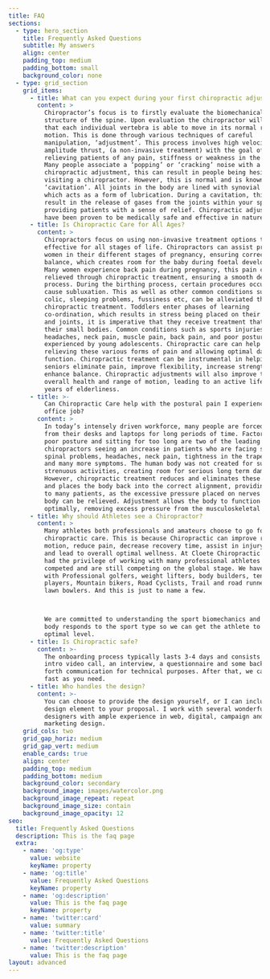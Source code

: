 ```yaml
---
title: FAQ
sections:
  - type: hero_section
    title: Frequently Asked Questions
    subtitle: My answers
    align: center
    padding_top: medium
    padding_bottom: small
    background_color: none
  - type: grid_section
    grid_items:
      - title: What can you expect during your first chiropractic adjustment?
        content: >
          Chiropractor’s focus is to firstly evaluate the biomechanical
          structure of the spine. Upon evaluation the chiropractor will ensure
          that each individual vertebra is able to move in its normal range of
          motion. This is done through various techniques of careful
          manipulation, ‘adjustment’. This process involves high velocity, low
          amplitude thrust, (a non-invasive treatment) with the goal of
          relieving patients of any pain, stiffness or weakness in the body.
          Many people associate a ‘popping’ or ‘cracking’ noise with a
          chiropractic adjustment, this can result in people being hesitant in
          visiting a chiropractor. However, this is normal and is known as a
          ‘cavitation’. All joints in the body are lined with synovial fluid,
          which acts as a form of lubrication. During a cavitation, this will
          result in the release of gases from the joints within your spine,
          providing patients with a sense of relief. Chiropractic adjustments
          have been proven to be medically safe and effective in nature.
      - title: Is Chiropractic Care for All Ages?
        content: >
          Chiropractors focus on using non-invasive treatment options that are
          effective for all stages of life. Chiropractors can assist pregnant
          women in their different stages of pregnancy, ensuring correct pelvic
          balance, which creates room for the baby during foetal development.
          Many women experience back pain during pregnancy, this pain can be
          relieved through chiropractic treatment, ensuring a smooth delivery
          process. During the birthing process, certain procedures occur which
          cause subluxation. This as well as other common conditions such as
          colic, sleeping problems, fussiness etc, can be alleviated through
          chiropractic treatment. Toddlers enter phases of learning
          co-ordination, which results in stress being placed on their muscles
          and joints, it is imperative that they receive treatment that supports
          their small bodies. Common conditions such as sports injuries,
          headaches, neck pain, muscle pain, back pain, and poor posture can be
          experienced by young adolescents. Chiropractic care can help with
          relieving these various forms of pain and allowing optimal day to day
          function. Chiropractic treatment can be instrumental in helping
          seniors eliminate pain, improve flexibility, increase strength and
          enhance balance. Chiropractic adjustments will also improve the
          overall health and range of motion, leading to an active lifestyle in
          years of elderliness.
      - title: >-
          Can Chiropractic Care help with the postural pain I experience at my
          office job?
        content: >
          In today’s intensely driven workforce, many people are forced to work
          from their desks and laptops for long periods of time. Factors such as
          poor posture and sitting for too long are two of the leading causes of
          chiropractors seeing an increase in patients who are facing serious
          spinal problems, headaches, neck pain, tightness in the trapezius area
          and many more symptoms. The human body was not created for such
          strenuous activities, creating room for serious long term damage.
          However, chiropractic treatment reduces and eliminates these symptoms
          and places the body back into the correct alignment, providing relief
          to many patients, as the excessive pressure placed on nerves in the
          body can be relieved. Adjustment allows the body to function
          optimally, removing excess pressure from the musculoskeletal system.
      - title: Why should Athletes see a Chiropractor?
        content: >
          Many athletes both professionals and amateurs choose to go for
          chiropractic care. This is because Chiropractic can improve range of
          motion, reduce pain, decrease recovery time, assist in injury repair
          and lead to overall optimal wellness. At Cloete Chiropractic we have
          had the privilege of working with many professional athletes that
          competed and are still competing on the global stage. We have worked
          with Professional golfers, weight lifters, body builders, tennis
          players, Mountain bikers, Road Cyclists, Trail and road runners and
          lawn bowlers. And this is just to name a few.



          We are committed to understanding the sport biomechanics and how the
          body responds to the sport type so we can get the athlete to their
          optimal level.
      - title: Is Chiropractic safe?
        content: >-
          The onboarding process typically lasts 3-4 days and consists of an
          intro video call, an interview, a questionnaire and some back and
          forth communication for technical purposes. After that, we can go as
          fast as you need.
      - title: Who handles the design?
        content: >-
          You can choose to provide the design yourself, or I can include a
          design element to your proposal. I work with several wonderful
          designers with ample experience in web, digital, campaign and
          marketing design.
    grid_cols: two
    grid_gap_horiz: medium
    grid_gap_vert: medium
    enable_cards: true
    align: center
    padding_top: medium
    padding_bottom: medium
    background_color: secondary
    background_image: images/watercolor.png
    background_image_repeat: repeat
    background_image_size: contain
    background_image_opacity: 12
seo:
  title: Frequently Asked Questions
  description: This is the faq page
  extra:
    - name: 'og:type'
      value: website
      keyName: property
    - name: 'og:title'
      value: Frequently Asked Questions
      keyName: property
    - name: 'og:description'
      value: This is the faq page
      keyName: property
    - name: 'twitter:card'
      value: summary
    - name: 'twitter:title'
      value: Frequently Asked Questions
    - name: 'twitter:description'
      value: This is the faq page
layout: advanced
---
```

